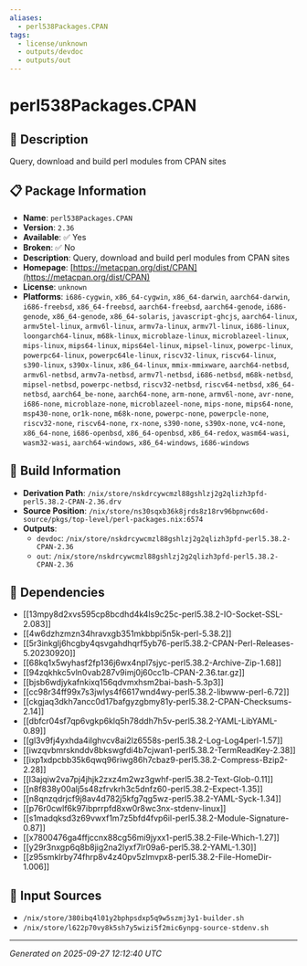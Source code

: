 ```yaml
---
aliases:
  - perl538Packages.CPAN
tags:
  - license/unknown
  - outputs/devdoc
  - outputs/out
---
```


# perl538Packages.CPAN

## 📝 Description

Query, download and build perl modules from CPAN sites

## 📋 Package Information

- **Name**: `perl538Packages.CPAN`
- **Version**: `2.36`
- **Available**: ✅ Yes
- **Broken**: ✅ No
- **Description**: Query, download and build perl modules from CPAN sites
- **Homepage**: [https://metacpan.org/dist/CPAN](https://metacpan.org/dist/CPAN)
- **License**: `unknown`
- **Platforms**: `i686-cygwin`, `x86_64-cygwin`, `x86_64-darwin`, `aarch64-darwin`, `i686-freebsd`, `x86_64-freebsd`, `aarch64-freebsd`, `aarch64-genode`, `i686-genode`, `x86_64-genode`, `x86_64-solaris`, `javascript-ghcjs`, `aarch64-linux`, `armv5tel-linux`, `armv6l-linux`, `armv7a-linux`, `armv7l-linux`, `i686-linux`, `loongarch64-linux`, `m68k-linux`, `microblaze-linux`, `microblazeel-linux`, `mips-linux`, `mips64-linux`, `mips64el-linux`, `mipsel-linux`, `powerpc-linux`, `powerpc64-linux`, `powerpc64le-linux`, `riscv32-linux`, `riscv64-linux`, `s390-linux`, `s390x-linux`, `x86_64-linux`, `mmix-mmixware`, `aarch64-netbsd`, `armv6l-netbsd`, `armv7a-netbsd`, `armv7l-netbsd`, `i686-netbsd`, `m68k-netbsd`, `mipsel-netbsd`, `powerpc-netbsd`, `riscv32-netbsd`, `riscv64-netbsd`, `x86_64-netbsd`, `aarch64_be-none`, `aarch64-none`, `arm-none`, `armv6l-none`, `avr-none`, `i686-none`, `microblaze-none`, `microblazeel-none`, `mips-none`, `mips64-none`, `msp430-none`, `or1k-none`, `m68k-none`, `powerpc-none`, `powerpcle-none`, `riscv32-none`, `riscv64-none`, `rx-none`, `s390-none`, `s390x-none`, `vc4-none`, `x86_64-none`, `i686-openbsd`, `x86_64-openbsd`, `x86_64-redox`, `wasm64-wasi`, `wasm32-wasi`, `aarch64-windows`, `x86_64-windows`, `i686-windows`

## 🔧 Build Information

- **Derivation Path**: `/nix/store/nskdrcywcmzl88gshlzj2g2qlizh3pfd-perl5.38.2-CPAN-2.36.drv`
- **Source Position**: `/nix/store/ns30sqxb36k8jrds8z18rv96bpnwc60d-source/pkgs/top-level/perl-packages.nix:6574`
- **Outputs**:
  - `devdoc`:  `/nix/store/nskdrcywcmzl88gshlzj2g2qlizh3pfd-perl5.38.2-CPAN-2.36`
  - `out`:  `/nix/store/nskdrcywcmzl88gshlzj2g2qlizh3pfd-perl5.38.2-CPAN-2.36`

## 🔗 Dependencies

- [[13mpy8d2xvs595cp8bcdhd4k4ls9c25c-perl5.38.2-IO-Socket-SSL-2.083]]
- [[4w6dzhzmzn34hravxgb351mkbbpi5n5k-perl-5.38.2]]
- [[5r3inkglj6hcgby4qsvgahdhqrf5yb76-perl5.38.2-CPAN-Perl-Releases-5.20230920]]
- [[68kq1x5wyhasf2fp136j6wx4npl7sjyc-perl5.38.2-Archive-Zip-1.68]]
- [[94zqkhkc5vln0vab287v9imj0j60cc1b-CPAN-2.36.tar.gz]]
- [[bjsb6wdjykafnkixq156qdvmxhsm2bai-bash-5.3p3]]
- [[cc98r34ff99x7s3jwlys4f6617wnd4wy-perl5.38.2-libwww-perl-6.72]]
- [[ckgjaq3dkh7ancc0d17bafgyzgbmy81y-perl5.38.2-CPAN-Checksums-2.14]]
- [[dbfcr04sf7qp6vgkp6klq5h78ddh7h5v-perl5.38.2-YAML-LibYAML-0.89]]
- [[gl3v9fj4yxhda4ilghvcv8ai2lz6558s-perl5.38.2-Log-Log4perl-1.57]]
- [[iwzqvbmrsknddv8bkswgfdi4b7cjwan1-perl5.38.2-TermReadKey-2.38]]
- [[ixp1xdpcbb35k6qwq96riwg86h7cbaz9-perl5.38.2-Compress-Bzip2-2.28]]
- [[l3ajqiw2va7pj4jhjk2zxz4m2wz3gwhf-perl5.38.2-Text-Glob-0.11]]
- [[n8f838y00alj5s48zfrvkrh3c5dnfz60-perl5.38.2-Expect-1.35]]
- [[n8qnzqdrjcf9j8av4d782j5kfg7qg5wz-perl5.38.2-YAML-Syck-1.34]]
- [[p76r0cwlf6k97ibprrpfd8xw0r8wc3nx-stdenv-linux]]
- [[s1madqksd3z69vwxf1m7z5bfd4fvp6il-perl5.38.2-Module-Signature-0.87]]
- [[x7800476ga4ffjccnx88cg56mi9jyxx1-perl5.38.2-File-Which-1.27]]
- [[y29r3nxgp6q8b8jig2na2lyxf7lr09a6-perl5.38.2-YAML-1.30]]
- [[z95smklrby74fhrp8v4z40pv5zlmvpx8-perl5.38.2-File-HomeDir-1.006]]

## 📁 Input Sources

- `/nix/store/380ibq4l01y2bphpsdxp5q9w5szmj3y1-builder.sh`
- `/nix/store/l622p70vy8k5sh7y5wizi5f2mic6ynpg-source-stdenv.sh`

---
*Generated on 2025-09-27 12:12:40 UTC*
